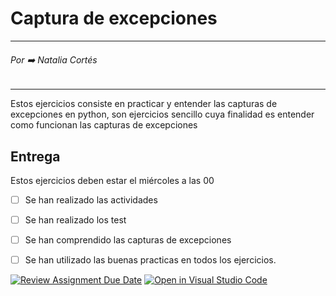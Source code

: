 # Captura de excepciones
---
###### Por ➡️ Natalia Cortés
---
Estos ejercicios consiste en practicar y entender las capturas de excepciones en python, son ejercicios sencillo cuya finalidad es entender como funcionan las capturas de excepciones

## Entrega

Estos ejercicios deben estar el miércoles a las 00

- [ ] Se han realizado las actividades
- [ ] Se han realizado los test
- [ ] Se han comprendido las capturas de excepciones
- [ ] Se han utilizado las buenas practicas en todos los ejercicios.



[![Review Assignment Due Date](https://classroom.github.com/assets/deadline-readme-button-24ddc0f5d75046c5622901739e7c5dd533143b0c8e959d652212380cedb1ea36.svg)](https://classroom.github.com/a/TICA3rX-)
[![Open in Visual Studio Code](https://classroom.github.com/assets/open-in-vscode-718a45dd9cf7e7f842a935f5ebbe5719a5e09af4491e668f4dbf3b35d5cca122.svg)](https://classroom.github.com/online_ide?assignment_repo_id=12550645&assignment_repo_type=AssignmentRepo)

